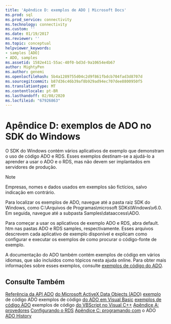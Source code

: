 ```yaml
---
title: 'Apêndice D: exemplos de ADO | Microsoft Docs'
ms.prod: sql
ms.prod_service: connectivity
ms.technology: connectivity
ms.custom: ''
ms.date: 01/19/2017
ms.reviewer: ''
ms.topic: conceptual
helpviewer_keywords:
- samples [ADO]
- ADO, samples
ms.assetid: 1582e411-55ac-40f0-bd3d-9a10654e4b67
author: MightyPen
ms.author: genemi
ms.openlocfilehash: 5b4a1289755d04c2d9f861fbdcb704fad3d8707d
ms.sourcegitcommit: b87d36c46b39af8b929ad94ec707dee8800950f5
ms.translationtype: MT
ms.contentlocale: pt-BR
ms.lasthandoff: 02/08/2020
ms.locfileid: "67926863"
---
```

# <a name="appendix-d-ado-samples-in-the-windows-sdk"></a>Apêndice D: exemplos de ADO no SDK do Windows
O SDK do Windows contém vários aplicativos de exemplo que demonstram o uso de código ADO e RDS. Esses exemplos destinam-se a ajudá-lo a aprender a usar o ADO e o RDS, mas não devem ser implantados em servidores de produção.

> [!NOTE]
>  Empresas, nomes e dados usados em exemplos são fictícios, salvo indicação em contrário.

 Para localizar os exemplos de ADO, navegue até a pasta raiz SDK do Windows, como C:\Arquivos de Programas\microsoft SDKs\Windows\v6.0. Em seguida, navegue até a subpasta Samples\dataaccess\ADO.

 Para começar a usar os aplicativos de exemplo ADO e RDS, abra default. htm nas pastas ADO e RDS samples, respectivamente. Esses arquivos descrevem cada aplicativo de exemplo disponível e explicam como configurar e executar os exemplos de como procurar o código-fonte de exemplo.

 A documentação do ADO também contém exemplos de código em vários idiomas, que são incluídos como tópicos nesta ajuda online. Para obter mais informações sobre esses exemplos, consulte [exemplos de código do ADO](../../../ado/reference/ado-api/ado-code-examples.md).

## <a name="see-also"></a>Consulte Também
 [Referência da API ADO](../../../ado/reference/ado-api/ado-api-reference.md) [do Microsoft ActiveX Data Objects (ADO)](../../../ado/microsoft-activex-data-objects-ado.md) [exemplo](../../../ado/reference/ado-api/ado-code-examples.md) de código ADO exemplos de código [do ADO em Visual Basic](../../../ado/reference/ado-api/ado-code-examples-in-visual-basic.md) [exemplos de código ADO](../../../ado/reference/ado-api/ado-code-examples-vbscript.md) exemplos de código [do VBScript no Visual C++](../../../ado/reference/ado-api/ado-code-examples-in-visual-c.md) [Apêndice A: provedores](../../../ado/guide/appendixes/appendix-a-providers.md) [Configurando o RDS](../../../ado/guide/remote-data-service/configuring-rds.md) [Apêndice C: programando com](../../../ado/guide/appendixes/appendix-c-programming-with-ado.md) o ADO [ADO History](../../../ado/guide/ado-history.md)
